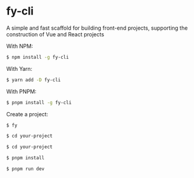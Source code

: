 # fy-cli
A simple and fast scaffold for building front-end projects, supporting the construction of Vue and React projects

With NPM:

```bash
$ npm install -g fy-cli
```

With Yarn:

```bash
$ yarn add -D fy-cli
```

With PNPM:

```bash
$ pnpm install -g fy-cli
```

Create a project:

```bash
$ fy
```
```bash
$ cd your-project
```
```bash
$ cd your-project
```
```bash
$ pnpm install
```
    
```bash
$ pnpm run dev
```
